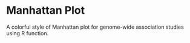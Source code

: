 # Manhattan Plot
A colorful style of Manhattan plot for genome-wide association studies using R function.
